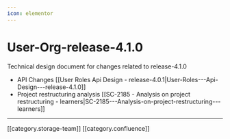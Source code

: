 ```yaml
---
icon: elementor
---
```


# User-Org-release-4.1.0

Technical design document for changes related to release-4.1.0

* API Changes \[\[User Roles Api Design - release-4.0.1|User-Roles---Api-Design---release-4.1.0]]
* Project restructuring analysis \[\[SC-2185 - Analysis on project restructuring - learners|SC-2185---Analysis-on-project-restructuring---learners]]

***

\[\[category.storage-team]] \[\[category.confluence]]
